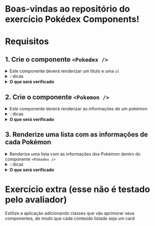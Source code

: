 # Boas-vindas ao repositório do exercício Pokédex Components! 

# Requisitos
 
## 1. Crie o componente `<Pokedex />`

<details>
  <summary>Este componente deverá renderizar um título e uma <code>ul</code></summary>

  - Este componente deverá:

    - ser criado dentro da pasta `src/components`.

    - conter uma tag `h1` com o texto `Pokédex`.
  
    - conter uma tag `ul`. Por enquanto, essa lista estará vazia.

    - receber uma lista de Pokémon através da `prop` chamada `pokemonList`.
  
  - Ser renderizado dentro do `App.js`.
</details>

<details>
  <summary>💡dicas</summary>

  - Não esqueça de fazer as devidas validações com o `PropTypes`!

</details>

<details>
  <summary><strong>O que será verificado</strong></summary>

  - Será validado se:

    - uma tag `h1` com o texto `Pokédex` é renderizado dentro do componente `<Pokedex />`.
  
    - uma tag `ul` é renderizada dentro do componente `<Pokedex />`.
  
    - o componente `<Pokedex />` é renderizado dentro do `App.js`.

</details>

## 2. Crie o componente `<Pokemon />`

<details>
  <summary>Este componente deverá renderizar as informações de um pokémon</summary>
  
  - Ele deve ser criado dentro da pasta `src/components`.
  
  - Este componente deverá : 
    - receber uma `prop` chamada `pokemon`, que será um objeto com as informações de um Pokémon.

    - conter uma tag `li` que envolva todo o seu conteúdo.
  
  - Este componente deverá renderizar as seguintes informações (que estão dentro do objeto recebido via `props` chamada `pokemon`):

    - o nome do Pokémon;
    - o tipo do Pokémon;
    - o peso médio do Pokémon, acompanhado da unidade de medida usada. Por exemplo: `"20 kg"`;
    - a imagem do Pokémon.
    - Conter na imagem o atributo `alt` com o valor do nome do Pokémon.
    
  <details>
    <summary><strong>Estrutura do objeto Pokémon</strong></summary>

  ```js
  {
    id: 25,
    name: 'Pikachu',
    type: 'Electric',
    averageWeight: {
      value: 6.0,
      measurementUnit: 'kg',
    },
    image: 'https://cdn2.bulbagarden.net/upload/b/b2/Spr_5b_025_m.png',
    moreInfo: 'https://bulbapedia.bulbagarden.net/wiki/Pikachu_(Pok%C3%A9mon)',
  }
  ```

  </details>
</details>

<details>
  <summary>💡dicas</summary>

  - Abra o arquivo `src/data.js` e veja o nome das propriedades de cada pokémon, escolhendo assim os atributos que mais se adequam ao projeto. Verificar como receberemos um objeto, bem como o nome de suas chaves, e quais devemos utilizar para resolver nosso requisito, faz parte do dia-a-dia de pessoas programadoras. 😄

  - Não esqueça de fazer as devidas validações com o `PropTypes`!

</details>

<details>
  <summary><strong>O que será verificado</strong></summary>

  - Será verificado se o: 
  
    - componente possui a tag `li` envolvendo seu conteúdo.
  
    - nome do Pokémon passado via `props` é renderizado.
  
    - tipo do Pokémon passado via `props` é renderizado.
  
    - peso médio do Pokémon e a unidade de medida passados via `props` serão renderizados.
  
  - Será validado se a imagem do pokémon passado via `props` é renderizada.
  
  - Será validado se a imagem do pokémon possui o atributo `alt` com o nome do pokémon passado via `props`.
</details>

## 3. Renderize uma lista com as informações de cada Pokémon

<details>
  <summary>Renderize uma lista com as informações dos Pokémon dentro do componente <code>&lt;Pokedex /&gt;</code></summary>

  - Você encontrará a lista com as informações dos Pokémon no arquivo `src/data.js`.
  
  - Faça a importação do `src/data.js` no componente `App.js`.

  - O componente `<Pokedex/>` deve receber a lista de Pokémon por meio da `props` chamada `pokemonList`.

  - Cada Pokémon da lista deverá ser renderizado por um componente `Pokemon`. Passe as informações do Pokémon por meio da `props` que já existe nesse componente.
</details>

<details>
  <summary>💡dicas</summary>

  - Para garantir a renderização, independentemente se foi passado ou não uma `prop` para o componente, que tal conferir a documentação sobre as _[defaultProps](https://pt-br.reactjs.org/docs/typechecking-with-proptypes.html#default-prop-values)_?

  - Lembre-se de que, quando você está renderizando uma lista no React, é necessário adicionar um atributo `key` em cada elemento. Você pode usar o `id` do Pokémon como `key`.

  - Não esqueça de fazer as devidas validações com o `PropTypes`!

</details>

<details>
  <summary><strong>O que será verificado</strong></summary>

  - Se o componente `<Pokedex />` renderiza a quantidade correta de elementos.

  - Se todos os elementos da lista são renderizados.

</details>

# Exercício extra (esse não é testado pelo avaliador)

Estilize a aplicação adicionando classes que vão aprimorar seus componentes, de modo que cada conteúdo listado seja um card